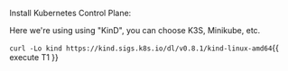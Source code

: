 Install Kubernetes Control Plane:

Here we're using using "KinD", you can choose K3S, Minikube, etc.

`curl -Lo kind https://kind.sigs.k8s.io/dl/v0.8.1/kind-linux-amd64`{{ execute T1 }}
